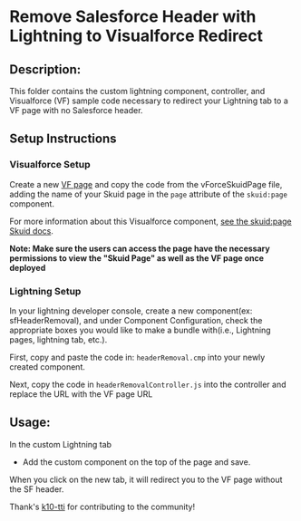 # Remove Salesforce Header with Lightning to Visualforce Redirect

## Description:
This folder contains the custom lightning component, controller, and Visualforce (VF) sample code necessary to redirect your Lightning tab to a VF page with no Salesforce header. 



## Setup Instructions

### Visualforce Setup
Create a new [VF page](https://developer.salesforce.com/docs/atlas.en-us.pages.meta/pages/pages_quick_start_hello_world.html) and copy the code from the vForceSkuidPage file, adding the name of your Skuid page in the ``page`` attribute of the ``skuid:page`` component.

For more information about this Visualforce component, [see the skuid:page Skuid docs](https://docs.skuid.com/latest/en/skuid/deploy/salesforce/visualforce/skuid-page-visualforce-component.html).
 
**Note: Make sure the users can access the page have the necessary permissions to view the "Skuid Page" as well as the VF page once deployed**

### Lightning Setup
In your lightning developer console, create a new component(ex: sfHeaderRemoval), and under Component Configuration, check the appropriate boxes you would like to make a bundle with(i.e., Lightning pages, lightning tab, etc.). 

First, copy and paste the code in: `headerRemoval.cmp` into your newly created component. 

Next, copy the code in `headerRemovalController.js` into the controller and replace the URL with the VF page URL
 
## Usage:
In the custom Lightning tab
* Add the custom component on the top of the page and save. 

When you click on the new tab, it will redirect you to the VF page without the SF header. 

Thank's [k10-tti](https://github.com/k10-tti) for contributing to the community! 